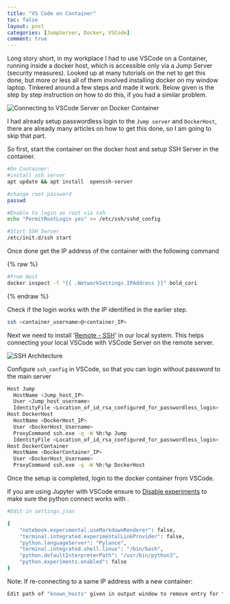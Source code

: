 ```yaml
---
title: "VS Code on Container"
toc: false
layout: post
categories: [JumpServer, Docker, VSCode]
comment: true
---
```


Long story short, in my workplace I had to use VSCode on a Container, running inside a docker host, which is accessible only via a Jump Server (security measures). Looked up at many tutorials on the net to get this done, but more or less all of them involved installing docker on my window laptop. Tinkered around a few steps and made it work. Below given is the step by step instruction on how to do this, if you had a similar problem.

![]({{site.baseurl}}/images/2021-07-18-VSCode_On_Docker_via_Jump/image-20210718203123454.png "Connecting to VSCode Server on Docker Container")

I had already setup passwordless login to the `Jump server` and `DockerHost`, there are already many articles on how to get this done, so I am going to skip that part.

So first, start the container on the docker host and setup SSH Server in the container.

```bash
#On Container:
#install ssh server
apt update && apt install  openssh-server 

#change root password
passwd 

#Enable to login as root via ssh
echo "PermitRootLogin yes" >> /etc/ssh/sshd_config

#Start SSH Server
/etc/init.d/ssh start
```

Once done get the IP address of the container with the following command

{% raw %}
```bash
#From Host
docker inspect -f "{{ .NetworkSettings.IPAddress }}" bold_cori
```
{% endraw %}

Check if the login works with the IP identified in the earlier step.

```bash
ssh <container_username>@<container_IP>
```

Next we need to install '[Remote - SSH](https://marketplace.visualstudio.com/items?itemName=ms-vscode-remote.remote-ssh)' in our local system. This helps connecting your local VSCode with VSCode Server on the remote server. 

![SSH Architecture](https://code.visualstudio.com/assets/docs/remote/ssh/architecture-ssh.png)

Configure `ssh_config` in VSCode, so that you can login without password to the main server 

```bash
Host Jump
  HostName <Jump_host_IP>
  User <Jump_host_username>
  IdentityFile <Location_of_id_rsa_configured_for_passwordless_login>
Host DockerHost
  HostName <DockerHost_IP>
  User <DockerHost_Username>
  ProxyCommand ssh.exe -q -W %h:%p Jump
  IdentityFile <Location_of_id_rsa_configured_for_passwordless_login>
Host DockerContainer
  HostName <DockerContainer_IP>
  User <DockerHost_Username>
  ProxyCommand ssh.exe -q -W %h:%p DockerHost
```

Once the setup is completed, login to the docker container from VSCode.

If you are using Jupyter with VSCode ensure to [Disable experiments](https://github.com/microsoft/vscode-python/issues/14977#issuecomment-831304980) to make sure the python connect works with .

```bash
#Edit in settings.json

{
    "notebook.experimental.useMarkdownRenderer": false,
    "terminal.integrated.experimentalLinkProvider": false,
    "python.languageServer": "Pylance",
    "terminal.integrated.shell.linux": "/bin/bash",
    "python.defaultInterpreterPath": "/usr/bin/python3",
    "python.experiments.enabled": false
}
```



Note: If re-connecting to a same IP address with a new container:

```bash
Edit path of "known_hosts" given in output window to remove entry for the IP address.
```

